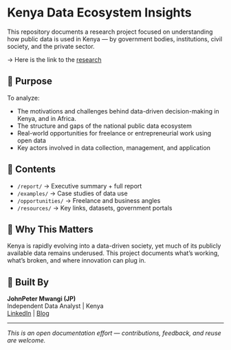 # Kenya Data Ecosystem Insights

This repository documents a research project focused on understanding how public data is used in Kenya — by government bodies, institutions, civil society, and the private sector. 

-> Here is the link to the [research](https://g.co/gemini/share/ceb736623e29)

## 🎯 Purpose

To analyze:
- The motivations and challenges behind data-driven decision-making in Kenya, and in Africa.
- The structure and gaps of the national public data ecosystem
- Real-world opportunities for freelance or entrepreneurial work using open data
- Key actors involved in data collection, management, and application

## 📘 Contents

- `/report/` → Executive summary + full report
- `/examples/` → Case studies of data use
- `/opportunities/` → Freelance and business angles
- `/resources/` → Key links, datasets, government portals

## 📌 Why This Matters

Kenya is rapidly evolving into a data-driven society, yet much of its publicly available data remains underused. This project documents what’s working, what’s broken, and where innovation can plug in.

## 💼 Built By

**JohnPeter Mwangi (JP)**  
Independent Data Analyst | Kenya  
[LinkedIn](https://www.linkedin.com/in/johnpeter-mwangi-73a22b93/) | [Blog](https://jpmwangimukuha.blogspot.com/)

---

_This is an open documentation effort — contributions, feedback, and reuse are welcome._
